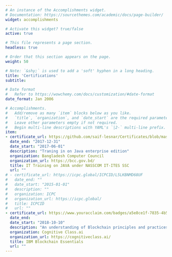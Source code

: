 ```yaml
---
# An instance of the Accomplishments widget.
# Documentation: https://sourcethemes.com/academic/docs/page-builder/
widget: accomplishments

# Activate this widget? true/false
active: true

# This file represents a page section.
headless: true

# Order that this section appears on the page.
weight: 50

# Note: `&shy;` is used to add a 'soft' hyphen in a long heading.
title: 'Certifications'
subtitle:

# Date format
#   Refer to https://wowchemy.com/docs/customization/#date-format
date_format: Jan 2006

# Accomplishments.
#   Add/remove as many `item` blocks below as you like.
#   `title`, `organization`, and `date_start` are the required parameters.
#   Leave other parameters empty if not required.
#   Begin multi-line descriptions with YAML's `|2-` multi-line prefix.
item:
- certificate_url: https://github.com/saif-lesnar/Certificates/blob/master/Certificate_G030733_Md.%20Saiful%20Islam%20Bhuiyan.pdf
  date_end: "2017-12-31"
  date_start: "2017-06-01"
  description: "Traning in on Java enterprise edition"
  organization: Bangladesh Computer Council
  organization_url: https://bcc.gov.bd/
  title: IT Training on JAVA under NASSCOM IT-ITES SSC
  url: ""
# - certificate_url: https://icpc.global/ICPCID/L5LKBNMD68UF
#   date_end: ""
#   date_start: "2015-01-01"
#   description: ""
#   organization: ICPC
#   organization_url: https://icpc.global/
#   title: ICPCID
#   url: ""
- certificate_url: https://www.youracclaim.com/badges/a5e8ce1f-7835-4b5d-a8da-256c1bb05420/linked_in_profile
  date_end: 
  date_start: "2018-10-10"
  description: "An understanding of Blockchain principles and practices and how it can be applied within a business environment. An understanding of Blockchain and distributed ledger systems, the important concepts and key use cases of Blockchain and how assets can be transferred in a Blockchain network."
  organization: Cognitive Class.ai
  organization_url: https://cognitiveclass.ai/
  title: IBM Blockchain Essentials
  url: ""
---
```

